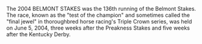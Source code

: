The 2004 BELMONT STAKES was the 136th running of the Belmont Stakes. The race, known as the "test of the champion" and sometimes called the "final jewel" in thoroughbred horse racing's Triple Crown series, was held on June 5, 2004, three weeks after the Preakness Stakes and five weeks after the Kentucky Derby.
